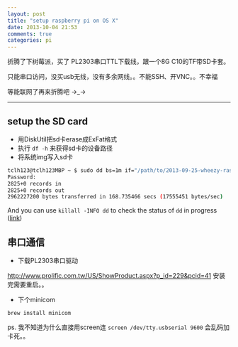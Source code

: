 ```yaml
---
layout: post
title: "setup raspberry pi on OS X"
date: 2013-10-04 21:53
comments: true
categories: pi
---
```


折腾了下树莓派，买了 PL2303串口TTL下载线，跟一个8G C10的TF带SD卡套。

只能串口访问，没买usb无线，没有多余网线。。不能SSH、开VNC。。不幸福

等能联网了再来折腾吧 →_→

---

## setup the SD card

- 用DiskUtil把sd卡erase成ExFat格式
- 执行 `df -h` 来获得sd卡的设备路径
- 将系统img写入sd卡

``` sh
tclh123@tclh123MBP ~ $ sudo dd bs=1m if="/path/to/2013-09-25-wheezy-raspbian.img" of=/dev/rdisk2
Password:
2825+0 records in
2825+0 records out
2962227200 bytes transferred in 168.735466 secs (17555451 bytes/sec)
```

And you can use `killall -INFO dd` to check the status of `dd` in  progress ([link](http://www.commandlinefu.com/commands/view/5440/check-the-status-of-dd-in-progress-os-x))

## 串口通信

- 下载PL2303串口驱动

http://www.prolific.com.tw/US/ShowProduct.aspx?p_id=229&pcid=41
安装完需要重启。。

- 下个minicom

`brew install minicom`

ps. 我不知道为什么直接用screen连 `screen /dev/tty.usbserial 9600` 会乱码加卡死。。
